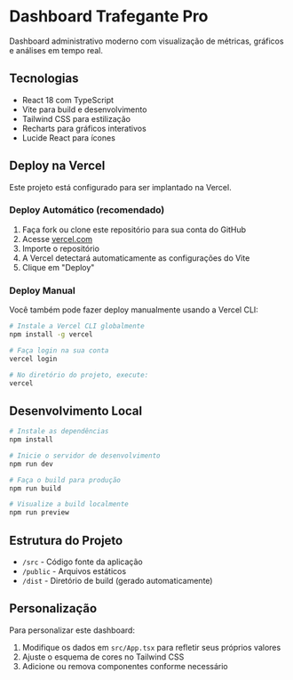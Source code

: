# Dashboard Trafegante Pro

Dashboard administrativo moderno com visualização de métricas, gráficos e análises em tempo real.

## Tecnologias

- React 18 com TypeScript
- Vite para build e desenvolvimento
- Tailwind CSS para estilização
- Recharts para gráficos interativos
- Lucide React para ícones

## Deploy na Vercel

Este projeto está configurado para ser implantado na Vercel.

### Deploy Automático (recomendado)

1. Faça fork ou clone este repositório para sua conta do GitHub
2. Acesse [vercel.com](https://vercel.com)
3. Importe o repositório
4. A Vercel detectará automaticamente as configurações do Vite
5. Clique em "Deploy"

### Deploy Manual

Você também pode fazer deploy manualmente usando a Vercel CLI:

```bash
# Instale a Vercel CLI globalmente
npm install -g vercel

# Faça login na sua conta
vercel login

# No diretório do projeto, execute:
vercel
```

## Desenvolvimento Local

```bash
# Instale as dependências
npm install

# Inicie o servidor de desenvolvimento
npm run dev

# Faça o build para produção
npm run build

# Visualize a build localmente
npm run preview
```

## Estrutura do Projeto

- `/src` - Código fonte da aplicação
- `/public` - Arquivos estáticos
- `/dist` - Diretório de build (gerado automaticamente)

## Personalização

Para personalizar este dashboard:

1. Modifique os dados em `src/App.tsx` para refletir seus próprios valores
2. Ajuste o esquema de cores no Tailwind CSS
3. Adicione ou remova componentes conforme necessário 